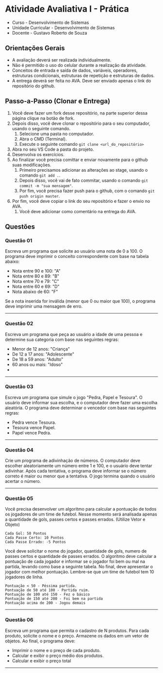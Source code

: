 
# Atividade Avaliativa I - Prática

- Curso - Desenvolvimento de Sistemas
- Unidade Curricular - Desenvolvimento de Sistemas
- Docente - Gustavo Roberto de Souza

## Orientações Gerais
- A avaliação deverá ser realizada individualmente.
- Não é permitido o uso do celular durante a realização da atividade.
- Conceitos de entrada e saída de dados, variáveis, operadores, estruturas condicionais, estruturas de repetição e estruturas de dados.
- A entrega deverá ser feita no AVA. Deve ser enviado apenas o link do repositório do github.

## Passo-a-Passo (Clonar e Entrega)
1. Você deve fazer um fork desse repositório, na parte superior dessa página clique na botão de fork. 
2. Depois disso, você deve clonar o repositório para o seu computador, usando o seguinte comando.
   1. Selecione uma pasta no computador.
   2. Abra o CMD (Terminal).
   3. Execute o seguinte comando `git clone <url_do_repositório>`
3. Abra no seu VS Code a pasta do projeto.
4. Desenvolva os exercícios.
5. Ao finalizar você precisa comittar e enviar novamente para o github suas modificações.
   1. Primeiro precisamos adicionar as alterações ao stage, usando o comando  `git add .`.
   2.  Depois disso, você vai de fato commitar, usando o comando `git commit -m "sua mensagem"`.
   3.  Por fim, você precisa fazer push para o github, com o comando `git push origin master`.
6. Por fim, você deve copiar o link do seu repositório e fazer o envio no AVA. 
   1. Você deve adicionar como comentário na entrega do AVA.

## Questões

### Questão 01
Escreva um programa que solicite ao usuário uma nota de 0 a 100. O programa deve imprimir o conceito correspondente com base na tabela abaixo: 

  - Nota entre 90 e 100: "A"
  - Nota entre 80 e 89: "B"
  - Nota entre 70 e 79: "C"
  - Nota entre 60 e 69: "D"
  - Nota abaixo de 60: "F"

Se a nota inserida for inválida (menor que 0 ou maior que 100), o programa deve imprimir uma mensagem de erro.

---

### Questão 02
Escreva um programa que peça ao usuário a idade de uma pessoa e determine sua categoria com base nas seguintes regras:

  - Menor de 12 anos: "Criança"
  - De 12 a 17 anos: "Adolescente"
  - De 18 a 59 anos: "Adulto"
  - 60 anos ou mais: "Idoso"
  - 
---

### Questão 03
Escreva um programa que simule o jogo "Pedra, Papel e Tesoura". O usuário deve informar sua escolha, e o computador deve fazer uma escolha aleatória. O programa deve determinar 
o vencedor com base nas seguintes regras:

  - Pedra vence Tesoura.
  - Tesoura vence Papel.
  - Papel vence Pedra.

---

### Questão 04
Crie um programa de adivinhação de números. O computador deve escolher aleatoriamente um número entre 1 e 100, e o usuário deve tentar adivinhar. 
Após cada tentativa, o programa deve informar se o número correto é maior ou menor que a tentativa. O jogo termina quando o usuário acertar o número.

---

### Questão 05
Você precisa desenvolver um algoritmo para calcular a pontuação de todos os jogadores de um time de futebol. Nesse momento será 
analisada apenas a quantidade de gols, passes certos e passes errados. (Utilize Vetor e Objeto)

    Cada Gol: 50 Pontos
    Cada Passe Certo: 10 Pontos
    Cada Passe Errado: -5 Pontos

Você deve solicitar o nome do jogador, quantidade de gols, numero de passes certos e quantidade de passes errados. O algoritmo deve calcular a pontuação de cada jogador e informar se o jogador foi bem ou mal na partida, levando como base a seguinte tabela. No final, deve apresentar o jogador com melhor pontuação. Lembre-se que um time de futebol tem 10 jogadores de linha.

    Pontuação < 50 - Péssima partida.
    Pontuação de 50 até 100 - Partida ruim.
    Pontuação de 100 até 150 - Fez o básico
    Pontuação de 150 até 200 - Foi bem na partida
    Pontuação acima de 200 - Jogou demais

---

### Questão 06
Escreva um programa que permita o cadastro de N produtos. Para cada produto, solicite o nome e o preço. Armazene os dados em um vetor de objetos. Ao final, o programa deve:
  - Imprimir o nome e o preço de cada produto.
  - Calcular e exibir o preço médio dos produtos.
  - Calcular e exibir o preço total

---

